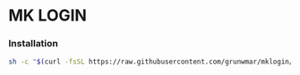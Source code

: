 # MK LOGIN
### Installation
```zsh
sh -c "$(curl -fsSL https://raw.githubusercontent.com/grunwmar/mklogin/main/web_install.sh)"
```